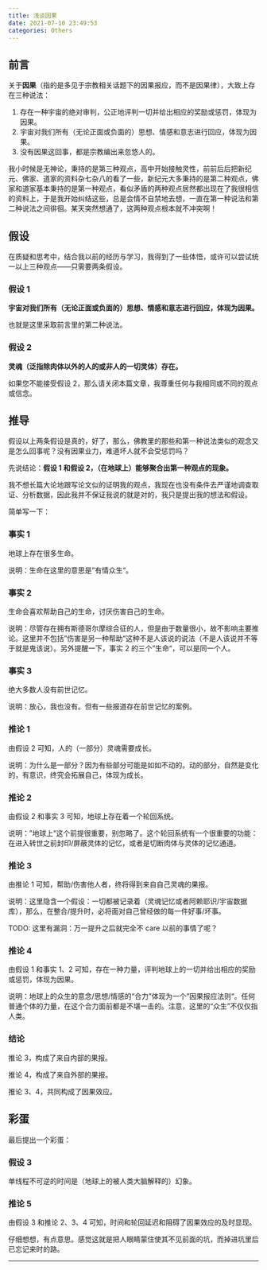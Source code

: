 ```yaml
---
title: 浅谈因果
date: 2021-07-10 23:49:53
categories: Others
---
```


## 前言

关于**因果**（指的是多见于宗教相关话题下的因果报应，而不是因果律），大致上存在三种说法：

1. 存在一种宇宙的绝对审判，公正地评判一切并给出相应的奖励或惩罚，体现为因果。
2. 宇宙对我们所有（无论正面或负面的）思想、情感和意志进行回应，体现为因果。
3. 没有因果这回事，都是宗教编出来忽悠人的。

我小时候是无神论，秉持的是第三种观点，高中开始接触灵性，前前后后把新纪元、佛家、道家的资料杂七杂八的看了一些，新纪元大多秉持的是第二种观点，佛家和道家基本秉持的是第一种观点，看似矛盾的两种观点居然都出现在了我很相信的资料上，于是我开始纠结这些，总是会情不自禁地去想，一直在第一种说法和第二种说法之间徘徊。某天突然想通了，这两种观点根本就不冲突啊！

## 假设

在质疑和思考中，结合我以前的经历与学习，我得到了一些体悟，或许可以尝试统一以上三种观点——只需要两条假设。

### 假设 1

**宇宙对我们所有（无论正面或负面的）思想、情感和意志进行回应，体现为因果。**

也就是这里采取前言里的第二种说法。

### 假设 2

**灵魂（泛指除肉体以外的人的或非人的一切灵体）存在。**

如果您不能接受假设 2，那么请关闭本篇文章，我尊重任何与我相同或不同的观点或信念。

## 推导

假设以上两条假设是真的，好了，那么，佛教里的那些和第一种说法类似的观念又是怎么回事呢？没有因果业力，难道坏人就不会受惩罚吗？

先说结论：**假设 1 和假设 2，（在地球上）能够聚合出第一种观点的现象。**

我不想长篇大论地跟写论文似的证明我的观点，我现在也没有条件去严谨地调查取证、分析数据，因此我并不保证我说的就是对的，我只是提出我的想法和假设。

简单写一下：

### 事实 1

地球上存在很多生命。

说明：生命在这里的意思是”有情众生“。

### 事实 2

生命会喜欢帮助自己的生命，讨厌伤害自己的生命。

说明：尽管存在拥有斯德哥尔摩综合征的人，但是由于数量很小，故不影响主要推论。这里并不包括”伤害是另一种帮助“这种不是人该说的说法（不是人该说并不等于就是鬼该说）。另外提醒一下，事实 2 的三个”生命“，可以是同一个人。

### 事实 3

绝大多数人没有前世记忆。

说明：放心，我也没有。但有一些报道存在前世记忆的案例。

### 推论 1

由假设 2 可知，人的（一部分）灵魂需要成长。

说明：为什么是一部分？因为有些部分可能是如如不动的。动的部分，自然是变化的，有意识，终究会拓展自己，体现为成长。

### 推论 2

由假设 2 和事实 3 可知，地球上存在着一个轮回系统。

说明：”地球上“这个前提很重要，别忽略了。这个轮回系统有一个很重要的功能：在进入转世之前封印/屏蔽灵体的记忆，或者是切断肉体与灵体的记忆通道。

### 推论 3

由推论 1 可知，帮助/伤害他人者，终将得到来自自己灵魂的果报。

说明：这里隐含一个假设：一切都被记录着（灵魂记忆或者阿赖耶识/宇宙数据库），那么，在整合/提升时，必将面对自己曾经做的每一件好事/坏事。

TODO: 这里有漏洞：万一提升之后就完全不 care 以前的事情了呢？

### 推论 4

由假设 1 和事实 1、2 可知，存在一种力量，评判地球上的一切并给出相应的奖励或惩罚，体现为因果。

说明：地球上的众生的意念/思想/情感的“合力”体现为一个”因果报应法则“。任何普通个体的力量，在这个合力面前都是不堪一击的。注意，这里的“众生”不仅仅指人类。

### 结论

推论 3，构成了来自内部的果报。

推论 4，构成了来自外部的果报。

推论 3、4，共同构成了因果效应。

## 彩蛋

最后提出一个彩蛋：

### 假设 3

单线程不可逆的时间是（地球上的被人类大脑解释的）幻象。

### 推论 5

由假设 3 和推论 2、3、4 可知，时间和轮回延迟和阻碍了因果效应的及时显现。

仔细想想，有点意思。感觉这就是把人眼睛蒙住使其不见前面的坑，而掉进坑里后已忘记来时的路。

---
